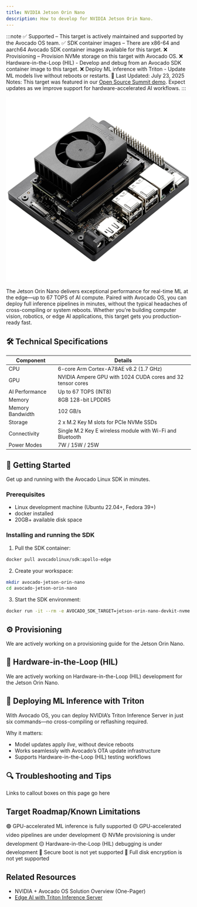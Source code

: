 ```yaml
---
title: NVIDIA Jetson Orin Nano
description: How to develop for NVIDIA Jetson Orin Nano.
---
```


:::note
✅ Supported – This target is actively maintained and supported by the Avocado OS team.
✅ SDK container images – There are x86-64 and aarch64 Avocado SDK container images available for this target.
❌ Provisioning – Provision NVMe storage on this target with Avocado OS.
❌ Hardware-in-the-Loop (HIL) - Develop and debug from an Avocado SDK container image to this target.
❌ Deploy ML inference with Triton - Update ML models live without reboots or restarts.
🔧 Last Updated: July 23, 2025
Notes: This target was featured in our [Open Source Summit demo](https://blog.peridio.com/nvidia-jetson-with-avocado-os). Expect updates as we improve support for hardware-accelerated AI workflows.
:::

![Jetson Orin Nano](../orin-nano.jpg)

The Jetson Orin Nano delivers exceptional performance for real-time ML at the edge—up to 67 TOPS of AI compute. Paired with Avocado OS, you can deploy full inference pipelines in minutes, without the typical headaches of cross-compiling or system reboots.
Whether you're building computer vision, robotics, or edge AI applications, this target gets you production-ready fast.

## 🛠 Technical Specifications

| Component        | Details                                                    |
|------------------|------------------------------------------------------------|
| CPU              | 6-core Arm Cortex-A78AE v8.2 (1.7 GHz)                     |
| GPU              | NVIDIA Ampere GPU with 1024 CUDA cores and 32 tensor cores |
| AI Performance   | Up to 67 TOPS (INT8)                                       |
| Memory           | 8GB 128-bit LPDDR5                                         |
| Memory Bandwidth | 102 GB/s                                                   |
| Storage          | 2 x M.2 Key M slots for PCIe NVMe SSDs                     |
| Connectivity     | Single M.2 Key E wireless module with Wi-Fi and Bluetooth  |
| Power Modes      | 7W / 15W / 25W                                             | 

## 🚀 Getting Started

Get up and running with the Avocado Linux SDK in minutes.

### Prerequisites

- Linux development machine (Ubuntu 22.04+, Fedora 39+)
- docker installed
- 20GB+ available disk space

### Installing and running the SDK

1. Pull the SDK container:

```bash
docker pull avocadolinux/sdk:apollo-edge
```

2. Create your workspace:

```bash
mkdir avocado-jetson-orin-nano
cd avocado-jetson-orin-nano
```

3. Start the SDK environment:

```bash
docker run -it --rm -e AVOCADO_SDK_TARGET=jetson-orin-nano-devkit-nvme -v $(pwd):/opt/_avocado/src:ro -v $(pwd)/_avocado:/opt/_avocado:rw --entrypoint entrypoint.sh avocadolinux/sdk:apollo-edge /bin/bash
```

## ⚙️ Provisioning

We are actively working on a provisioning guide for the Jetson Orin Nano.

## 🧰 Hardware-in-the-Loop (HIL)

We are actively working on Hardware-in-the-Loop (HIL) development for the Jetson Orin Nano.

## 🤖 Deploying ML Inference with Triton

With Avocado OS, you can deploy NVIDIA’s Triton Inference Server in just six commands—no cross-compiling or reflashing required.

Why it matters:
- Model updates apply *live*, without device reboots
- Works seamlessly with Avocado’s OTA update infrastructure
- Supports Hardware-in-the-Loop (HIL) testing workflows

## 🔍 Troubleshooting and Tips

Links to callout boxes on this page go here

## Target Roadmap/Known Limitations

🟢 GPU-accelerated ML inference is fully supported
🟡 GPU-accelerated video pipelines are under development
🟡 NVMe provisioning is under development
🟡 Hardware-in-the-Loop (HIL) debugging is under development
🔴 Secure boot is not yet supported
🔴 Full disk encryption is not yet supported

## Related Resources

- NVIDIA + Avocado OS Solution Overview (One-Pager)
- [Edge AI with Triton Inference Server](https://blog.peridio.com/nvidia-jetson-with-avocado-os)
